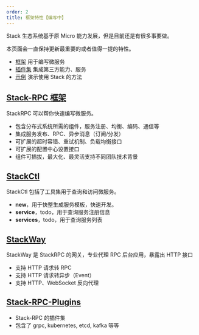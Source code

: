 ```yaml
---
order: 2
title: 框架特性【编写中】
---
```


Stack 生态系统基于原 Micro 能力发展，但是目前还是有很多事要做。

本页面会一直保持更新最重要的或者值得一提的特性。

- [框架](https://github.com/stack-labs/stack-rpc) 用于编写微服务
- [插件集](https://github.com/stack-labs/stack-rpc-plugins) 集成第三方能力、服务
- [示例](https://github.com/stack-labs/stack-rpc-tutorials) 演示使用 Stack 的方法

## [Stack-RPC 框架](https://github.com/stack-labs/stack-rpc)

StackRPC 可以帮你快速编写微服务。

- 包含分布式系统所需的组件，服务注册、均衡、编码、通信等
- 集成服务发布、RPC、异步消息（订阅/分发）
- 可扩展的超时容错、重试机制、负载均衡接口
- 可扩展的配置中心设置接口
- 组件可插拔，最大化、最灵活支持不同团队技术背景

## [StackCtl](https://github.com/stack-labs/stack-rpc/tree/master/util/stackctl)

StackCtl 包括了工具集用于查询和访问微服务。

- **new**，用于快整生成服务模板，快速开发。
- **service**，todo，用于查询服务注册信息
- **services**，todo，用于查询服务列表

## [StackWay](https://github.com/stack-labs/stack-rpc-plugins/tree/master/service/stackway)

StackWay 是 StackRPC 的网关，专业代理 RPC 后台应用，暴露出 HTTP 接口

- 支持 HTTP 请求转 RPC
- 支持 HTTP 请求转异步（Event）
- 支持 HTTP、WebSocket 反向代理

## [Stack-RPC-Plugins](https://github.com/stack-labs/stack-rpc-plugins)

- Stack-RPC 的插件集
- 包含了 grpc, kubernetes, etcd, kafka 等等
